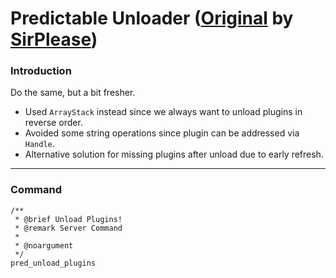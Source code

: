 # Predictable Unloader ([Original](https://github.com/SirPlease/L4D2-Competitive-Rework/tree/master/addons/sourcemod/scripting) by [SirPlease](https://github.com/SirPlease))

### Introduction

Do the same, but a bit fresher.
- Used `ArrayStack` instead since we always want to unload plugins in reverse order.
- Avoided some string operations since plugin can be addressed via `Handle`.
- Alternative solution for missing plugins after unload due to early refresh.
	
<hr>

### Command
```
/** 
 * @brief Unload Plugins!
 * @remark Server Command
 *
 * @noargument
 */
pred_unload_plugins
```
